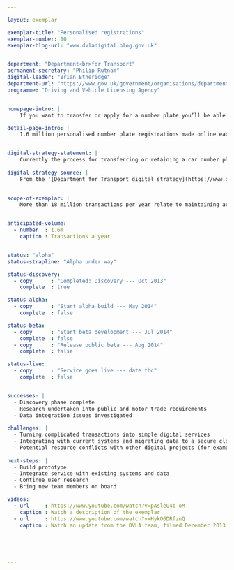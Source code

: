 ```yaml
---

layout: exemplar

exemplar-title: "Personalised registrations"
exemplar-number: 10
exemplar-blog-url: "www.dvladigital.blog.gov.uk"


department: "Department<br>for Transport"
permanent-secretary: "Philip Rutnam"
digital-leader: "Brian Etheridge"
department-url: "https://www.gov.uk/government/organisations/department-for-transport"
programme: "Driving and Vehicle Licensing Agency"


homepage-intro: |
    If you want to transfer or apply for a number plate you’ll be able do it online, without having to visit a DVLA office

detail-page-intro: |
    1.6 million personalised number plate registrations made online each year


digital-strategy-statement: |
    Currently the process for transferring or retaining a car number plate and related services is a paper transaction, often carried out at a DVLA local Office. This process will be digitised so the customer or an intermediary can do it online.
    
digital-strategy-source: |
    From the '[Department for Transport digital strategy](https://www.gov.uk/government/publications/department-for-transport-digital-strategy)' – December 2012
    

scope-of-exemplar: |
    More than 18 million transactions per year relate to maintaining accurate records of vehicles, their keepers, and personalised registrations.  These include disposal to trade, acquisition from trade, notification of change or death of a keeper, retention of a registration mark, and assigning a registration mark.  The Vehicle Management and Personalised Registration exemplars will deliver fully digital services for these transactions, and improve the quality and accuracy of data for DVLA and its external stakeholders.


anticipated-volume:
  - number  : 1.6m
    caption : Transactions a year


status: "alpha"
status-strapline: "Alpha under way"

status-discovery:
  - copy      : "Completed: Discovery --- Oct 2013"
    complete  : true

status-alpha:
  - copy      : "Start alpha build --- May 2014"
    complete  : false

status-beta:
  - copy      : "Start beta development --- Jul 2014"
    complete  : false
  - copy      : "Release public beta --- Aug 2014"
    complete  : false

status-live:
  - copy      : "Service goes live --- date tbc"
    complete  : false


successes: |
  - Discovery phase complete
  - Research undertaken into public and motor trade requirements
  - Data integration issues investigated
  
challenges: |
  - Turning complicated transactions into simple digital services
  - Integrating with current systems and migrating data to a secure cloud environment
  - Potential resource conflicts with other digital projects (for example, the demand for test environments)
  
next-steps: |
  - Build prototype
  - Integrate service with existing systems and data
  - Continue user research
  - Bring new team members on board

videos:
  - url     : https://www.youtube.com/watch?v=pAsleU4b-oM
    caption : Watch a description of the exemplar
  - url     : https://www.youtube.com/watch?v=HykO6DRfznQ
    caption : Watch an update from the DVLA team, filmed December 2013





---
```



